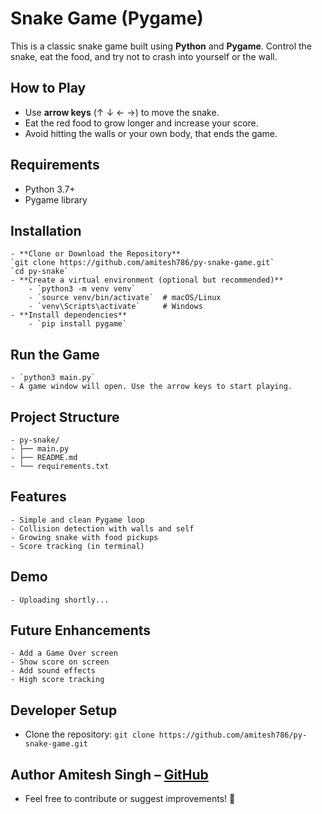 # Snake Game (Pygame)

This is a classic snake game built using **Python** and **Pygame**. Control the snake, eat the food, and try not to crash into yourself or the wall.

## How to Play

- Use **arrow keys** (↑ ↓ ← →) to move the snake.
- Eat the red food to grow longer and increase your score.
- Avoid hitting the walls or your own body, that ends the game.

## Requirements

- Python 3.7+
- Pygame library

## Installation
    - **Clone or Download the Repository**
    `git clone https://github.com/amitesh786/py-snake-game.git`
    `cd py-snake`
    - **Create a virtual environment (optional but recommended)**
        - `python3 -m venv venv`
        - `source venv/bin/activate`  # macOS/Linux
        - `venv\Scripts\activate`     # Windows
    - **Install dependencies**
        - `pip install pygame`

## Run the Game
    - `python3 main.py`
    - A game window will open. Use the arrow keys to start playing.

## Project Structure
    - py-snake/
    - ├── main.py
    - ├── README.md
    - └── requirements.txt

## Features
    - Simple and clean Pygame loop
    - Collision detection with walls and self
    - Growing snake with food pickups
    - Score tracking (in terminal)

## Demo
    - Uploading shortly...

## Future Enhancements

    - Add a Game Over screen
    - Show score on screen
    - Add sound effects
    - High score tracking

## Developer Setup
- Clone the repository: `git clone https://github.com/amitesh786/py-snake-game.git`

## Author Amitesh Singh – [GitHub](https://github.com/amitesh786)
- Feel free to contribute or suggest improvements! 🙌
